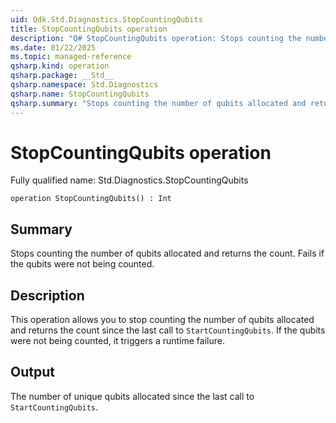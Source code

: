 ```yaml
---
uid: Qdk.Std.Diagnostics.StopCountingQubits
title: StopCountingQubits operation
description: "Q# StopCountingQubits operation: Stops counting the number of qubits allocated and returns the count. Fails if the qubits were not being counted."
ms.date: 01/22/2025
ms.topic: managed-reference
qsharp.kind: operation
qsharp.package: __Std__
qsharp.namespace: Std.Diagnostics
qsharp.name: StopCountingQubits
qsharp.summary: "Stops counting the number of qubits allocated and returns the count. Fails if the qubits were not being counted."
---
```


# StopCountingQubits operation

Fully qualified name: Std.Diagnostics.StopCountingQubits

```qsharp
operation StopCountingQubits() : Int
```

## Summary
Stops counting the number of qubits allocated and returns the count. Fails if the qubits were not being counted.

## Description
This operation allows you to stop counting the number of qubits allocated and returns the count since the
last call to `StartCountingQubits`. If the qubits were not being counted, it triggers a runtime failure.

## Output
The number of unique qubits allocated since the last call to `StartCountingQubits`.
